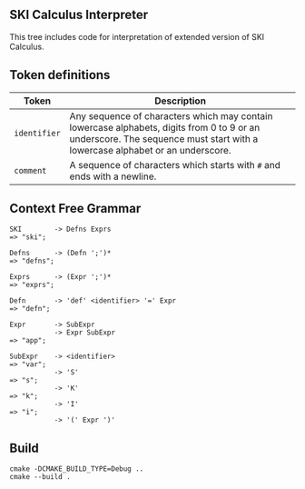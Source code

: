 ## SKI Calculus Interpreter

This tree includes code for interpretation of extended version of SKI Calculus.

## Token definitions

| Token | Description |
| --- |-------------- | 
| `identifier` | Any sequence of characters which may contain lowercase alphabets, digits from 0 to 9 or an underscore. The sequence must start with a lowercase alphabet or an underscore. |
| `comment` | A sequence of characters which starts with `#` and ends with a newline. |

## Context Free Grammar

```
SKI        -> Defns Exprs                                                   => "ski";

Defns      -> (Defn ';')*                                                   => "defns";

Exprs      -> (Expr ';')*                                                   => "exprs";

Defn       -> 'def' <identifier> '=' Expr                                   => "defn";

Expr       -> SubExpr
           -> Expr SubExpr                                                  => "app";

SubExpr    -> <identifier>                                                  => "var";
           -> 'S'                                                           => "s";
           -> 'K'                                                           => "k";
           -> 'I'                                                           => "i";
           -> '(' Expr ')'
```

## Build

```
cmake -DCMAKE_BUILD_TYPE=Debug ..
cmake --build .
```
